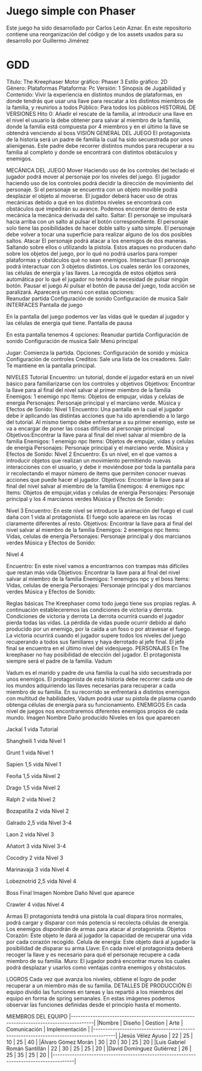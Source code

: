 # Juego simple con Phaser

Este juego ha sido desarrollado por Carlos León Aznar. En este repositorio contiene una reorganización del código y de los assets usados para su desarrollo por Guillermo Jiménez


# GDD

Título:  The Kreephaser
Motor gráfico: Phaser 3
Estilo gráfico: 2D	
Género: Plataformas
Plataforma: Pc
Versión: 1
Sinopsis de Jugabilidad y Contenido: Vivir la experiencia en distintos mundos de plataformas,  en donde tendrás que usar una llave para rescatar a los distintos miembros de la familia, y reunirlos a todos
Público: Para todos los públicos
HISTORIAL DE VERSIONES
Hito 0:
Añadir el rescate de la familia, al introducir una llave en el nivel el usuario la debe obtener para salvar al miembro de la familia, donde la familia está compuesta por 4 miembros y en el último la llave se obtendrá venciendo al boss
VISIÓN GENERAL DEL JUEGO
	El protagonista de la historia será un padre de familia la cual ha sido secuestrada por unos alienígenas. Este padre debe recorrer distintos mundos para recuperar a su familia al completo y donde se encontrará con distintos obstáculos y enemigos. 
 
 
MECÁNICA DEL JUEGO 
Mover
	Haciendo uso de los controles del teclado el jugador podrá mover al personaje por los niveles del juego. El jugador haciendo uso de los controles podrá decidir la dirección de movimiento del personaje. Si el personaje se encuentra con un objeto movible podrá desplazar el objeto al moverse. El jugador deberá hacer uso de otras mecánicas debido a qué en los distintos niveles se encontrará con obstáculos qué impedirán su avance. Podemos encontrar dentro de esta mecánica la mecánica derivada del salto. 
Saltar: El personaje se impulsará hacia arriba  con un salto al pulsar el botón correspondiente. El personaje solo tiene las posibilidades de hacer doble salto y salto simple. El personaje debe volver a tocar una superficie para realizar alguno de los dos posibles saltos.
Atacar
	El personaje podrá atacar a los enemigos de dos maneras. Saltando sobre ellos o utilizando la pistola. Estos ataques no producen daño sobre los objetos del juego, por lo qué no podrá usarlos para romper plataformas y obstáculos qué no sean enemigos.
Interactuar
	El personaje podrá interactuar con 3 objetos distintos. Los cuales serán los corazones, las células de energía y las llaves. La recogida de estos objetos será automática por lo qué el jugador no tendrá la necesidad de pulsar ningún botón.
Pausar el juego
	Al pulsar el botón de pausa del juego, toda acción se paralizará. Aparecerá un menú con estas opciones:  
Reanudar partida
Configuración de sonido
Configuración de musica 
Salir 
INTERFACES
Pantalla de juego

En la pantalla del juego podemos ver las vidas qué le quedan al jugador y las células de energía qué tiene.
Pantalla de pausa

En esta pantalla tenemos 4 opciones:
Reanudar partida
Configuración de sonido
Configuración de musica 
Salir
Menú principal

Jugar: Comienza la partida.
Opciones:
Configuración de sonido y música
Configuración de controles
Creditos: Sale una lista de los creadores.
Salir: Te mantiene en la pantalla principal.
 
 
 
 
NIVELES
Tutorial
Encuentro: un tutorial, donde el jugador estará en un nivel básico para familiarizarse con los controles y objetivos
Objetivos: Encontrar la llave para al final del nivel salvar al primer miembro de la familia
Enemigos: 1 enemigo npc
Items: Objetos de empujar, vidas y celulas de energia
Personajes: Personaje principal y el marciano verde.
Música y Efectos de Sonido: 
Nivel 1
Encuentro: Una pantalla en la cual el jugador debe ir aplicando las distintas acciones que ha ido aprendiendo a lo largo del tutorial. Al mismo tiempo debe enfrentarse a su primer enemigo, este se va a encargar de poner las cosas difíciles al personaje principal
Objetivos:Encontrar la llave para al final del nivel salvar al miembro de la familia
Enemigos: 1 enemigo npc
Items: Objetos de empujar, vidas y celulas de energia
Personajes: Personaje principal y el marciano verde.
Música y Efectos de Sonido: 
Nivel 2
Encuentro: Es un nivel, en el que vamos a introducir objetos que realizan un movimiento permitiendo nuevas interacciones con el usuario, y debe ir moviéndose por toda la pantalla para ir recolectando el mayor número de ítems que permiten conocer nuevas acciones que puede hacer el jugador.
Objetivos: Encontrar la llave para al final del nivel salvar al miembro de la familia
Enemigos: 4 enemigos npc
Items: Objetos de empujar,vidas y celulas de energia
Personajes: Personaje principal y los 4 marcianos verdes
Música y Efectos de Sonido: 
 
Nivel 3
Encuentro: En este nivel se introduce la animación del fuego el cual daña con 1 vida al protagonista. El fuego solo aparece en las rocas claramente diferentes al resto. 
Objetivos: Encontrar la llave para al final del nivel salvar al miembro de la familia
Enemigos: 2 enemigos npc
Items: Vidas, celulas de energia
Personajes: Personaje principal y dos marcianos verdes
Música y Efectos de Sonido: 
 
 
 
 
Nivel 4
 
Encuentro: En este nivel vamos a encontrarnos con trampas más difíciles que restan más vida 
Objetivos: Encontrar la llave para al final del nivel salvar al miembro de la familia
Enemigos: 1 enemigos npc y el boss
Items: Vidas, celulas de energia
Personajes: Personaje principal y dos marcianos verdes
Música y Efectos de Sonido: 
 
Reglas básicas
The Kreephaser como todo juego tiene sus propias reglas. A continuación estableceremos las condiciones de victoria y derrota.
Condiciones de victoria y derrota
La derrota ocurrirá cuando el jugador pierda todas las vidas. La pérdida de vidas puede ocurrir debido al daño producido por un enemigo, por la caída a un foso o por atravesar el fuego.
La victoria ocurrirá cuando el jugador supere todos los niveles del juego recuperando a todos sus familiares y haya derrotado al jefe final. El jefe final se encuentra en el último nivel del videojuego. 
PERSONAJES
En The kreephaser no hay posibilidad de elección del jugador. El protagonista siempre será el padre de la familia.
Vadum

Vadum es el marido y padre de una familia la cual ha sido secuestrada por unos enemigos. El protagonista de esta historia debe recorrer cada uno de los mundos adquiriendo las llaves necesarias para recuperar a cada miembro de su familia. En su recorrido se enfrentará a distintos enemigos con multitud de habilidades, Vadum podrá usar su pistola de plasma cuando obtenga células de energía para su funcionamiento.
ENEMIGOS
En cada nivel de juegos nos encontraremos diferentes enemigos propios de cada mundo.
Imagen
Nombre
Daño producido
Niveles en los que aparecen

Jackal
1 vida
Tutorial

Shangheili
1 vida
Nivel 1

Grunt
1 vida
Nivel 1

Sapien
1,5 vida
Nivel 1

Feoña
1,5 vida
Nivel 2

Drago
1,5 vida
Nivel 2

Ralph
2 vida
Nivel 2

Bozapatilla
2 vida
Nivel 2

Galrado
2,5 vida
Nivel 3-4

Laon
2 vida
Nivel 3

Añatort
3 vida
Nivel 3-4

Cocodry
2 vida
Nivel 3

Marinavaja
3 vida
Nivel 4

Lobeznotrid
2,5 vida
Nivel 4

Boss Final
Imagen
Nombre
Daño
Nivel que aparece

Crawler
4 vidas
Nivel 4

 
Armas 
El protagonista tendrá una pistola la cual dispara tiros normales, podrá cargar y disparar con más potencia si recolecta células de energía.
Los enemigos dispondrán de armas para atacar al protagonista.
Objetos
Corazón: Este objeto le dará al jugador la capacidad de recuperar una vida por cada corazón recogido. 
Celula de energia: Este objeto dará al jugador la posibilidad de disparar su arma
Llave: En cada nivel el protagonista deberá recoger la llave y es necesario para qué el personaje recupere a cada miembro de su familia.
Muro: El jugador podrá encontrar muros los cuales podrá desplazar y usarlos como ventajas contra enemigos y obstáculos.
 
LOGROS
 Cada vez que avanza los niveles, obtiene el logro de poder recuperar a un miembro más de su familia.
DETALLES DE PRODUCCIÓN
El equipo dividió las funciones en tareas y las repartió a los miembros del equipo en forma de spring semanales. En estas imágenes podemos observar las funciones definidas desde el principio hasta el momento.

MIEMBROS DEL EQUIPO
|---------------------------------------------------------------------------------------|
|Nombre                       | Diseño | Gestion | Arte | Comunicación | Implementación |
|---------------------------------------------------------------------------------------|
|Jesús Vélez Ayuso            |   22   |    25   |  10  |      25      |       40       |
|Álvaro Gómez Morán           |   30   |    20   |  30  |      25      |       20       |
|Luis Gabriel Román Santillán |   22   |    30   |  25  |      25      |       20       |
|David Domínguez Gutiérrez    |   26   |    25   |  35  |      25      |       20       |
|---------------------------------------------------------------------------------------|
